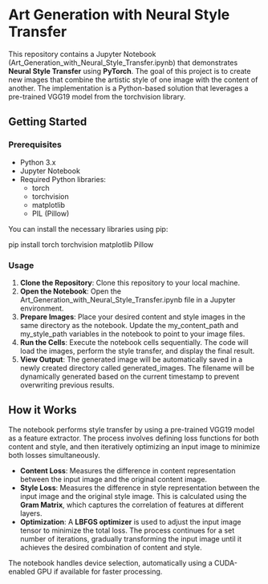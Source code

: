 # **Art Generation with Neural Style Transfer**

This repository contains a Jupyter Notebook (Art\_Generation\_with\_Neural\_Style\_Transfer.ipynb) that demonstrates **Neural Style Transfer** using **PyTorch**. The goal of this project is to create new images that combine the artistic style of one image with the content of another. The implementation is a Python-based solution that leverages a pre-trained VGG19 model from the torchvision library.

## **Getting Started**

### **Prerequisites**

* Python 3.x  
* Jupyter Notebook  
* Required Python libraries:  
  * torch  
  * torchvision  
  * matplotlib  
  * PIL (Pillow)

You can install the necessary libraries using pip:

pip install torch torchvision matplotlib Pillow

### **Usage**

1. **Clone the Repository**: Clone this repository to your local machine.  
2. **Open the Notebook**: Open the Art\_Generation\_with\_Neural\_Style\_Transfer.ipynb file in a Jupyter environment.  
3. **Prepare Images**: Place your desired content and style images in the same directory as the notebook. Update the my\_content\_path and my\_style\_path variables in the notebook to point to your image files.  
4. **Run the Cells**: Execute the notebook cells sequentially. The code will load the images, perform the style transfer, and display the final result.  
5. **View Output**: The generated image will be automatically saved in a newly created directory called generated\_images. The filename will be dynamically generated based on the current timestamp to prevent overwriting previous results.

## **How it Works**

The notebook performs style transfer by using a pre-trained VGG19 model as a feature extractor. The process involves defining loss functions for both content and style, and then iteratively optimizing an input image to minimize both losses simultaneously.

* **Content Loss**: Measures the difference in content representation between the input image and the original content image.  
* **Style Loss**: Measures the difference in style representation between the input image and the original style image. This is calculated using the **Gram Matrix**, which captures the correlation of features at different layers.  
* **Optimization**: A **LBFGS optimizer** is used to adjust the input image tensor to minimize the total loss. The process continues for a set number of iterations, gradually transforming the input image until it achieves the desired combination of content and style.

The notebook handles device selection, automatically using a CUDA-enabled GPU if available for faster processing.
